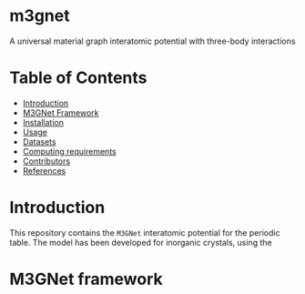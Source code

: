 # m3gnet
A universal material graph interatomic potential with three-body interactions

# Table of Contents
* [Introduction](#introduction)
* [M3GNet Framework](#m3gnet-framework)
* [Installation](#installation)
* [Usage](#usage)
* [Datasets](#datasets)
* [Computing requirements](#computing-requirements)
* [Contributors](#contributors)
* [References](#references)

<a name="introduction"></a>
# Introduction

This repository contains the `M3GNet` interatomic potential for the periodic 
table. The model has been developed for inorganic crystals, using the 

<a name="m3gnet-framework"></a>
# M3GNet framework

